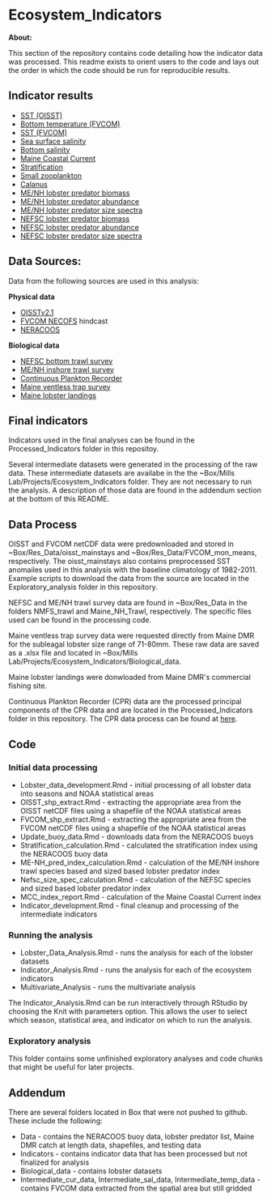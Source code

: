 # Ecosystem_Indicators

**About:**

This section of the repository contains code detailing how the indicator data was processed. This readme exists to orient users to the code and lays out the order in which the code should be run for reproducible results. 

## Indicator results

* [SST (OISST)](https://htmlpreview.github.io/https://github.com/gulfofmaine/Ecosystem_Indicators/blob/main/Code/oisst_Analysis.html)
* [Bottom temperature (FVCOM)](https://htmlpreview.github.io/https://github.com/gulfofmaine/Ecosystem_Indicators/blob/main/Code/fvcom_bt_Analysis.html)
* [SST (FVCOM)](https://htmlpreview.github.io/https://github.com/gulfofmaine/Ecosystem_Indicators/blob/main/Code/fvcom_sst_Analysis.html)
* [Sea surface salinity](https://htmlpreview.github.io/https://github.com/gulfofmaine/Ecosystem_Indicators/blob/main/Code/fvcom_sss_Analysis.html)
* [Bottom salinity](https://htmlpreview.github.io/https://github.com/gulfofmaine/Ecosystem_Indicators/blob/main/Code/fvcom_bs_Analysis.html)
* [Maine Coastal Current](https://htmlpreview.github.io/https://github.com/gulfofmaine/Ecosystem_Indicators/blob/main/Code/mcc_Analysis.html)
* [Stratification](https://htmlpreview.github.io/https://github.com/gulfofmaine/Ecosystem_Indicators/blob/main/Code/Stratification_Analysis.html)
* [Small zooplankton](https://htmlpreview.github.io/https://github.com/gulfofmaine/Ecosystem_Indicators/blob/main/Code/cpr_FirstMode_Analysis.html)
* [Calanus](https://htmlpreview.github.io/https://github.com/gulfofmaine/Ecosystem_Indicators/blob/main/Code/cpr_SecondMode_Analysis.html)
* [ME/NH lobster predator biomass](https://htmlpreview.github.io/https://github.com/gulfofmaine/Ecosystem_Indicators/blob/main/Code/menh_biomass_Analysis.html)
* [ME/NH lobster predator abundance](https://htmlpreview.github.io/https://github.com/gulfofmaine/Ecosystem_Indicators/blob/main/Code/menh_abundance_Analysis.html)
* [ME/NH lobster predator size spectra](https://htmlpreview.github.io/https://github.com/gulfofmaine/Ecosystem_Indicators/blob/main/Code/menh_size_spectra_slope_Analysis.html)
* [NEFSC lobster predator biomass](https://htmlpreview.github.io/https://github.com/gulfofmaine/Ecosystem_Indicators/blob/main/Code/nefsc_biomass_Analysis.html)
* [NEFSC lobster predator abundance](https://htmlpreview.github.io/https://github.com/gulfofmaine/Ecosystem_Indicators/blob/main/Code/nefsc_abundance_Analysis.html)
* [NEFSC lobster predator size spectra](https://htmlpreview.github.io/https://github.com/gulfofmaine/Ecosystem_Indicators/blob/main/Code/nefsc_size_spectra_slope_Analysis.html)

## Data Sources:

Data from the following sources are used in this analysis:

**Physical data**

* [OISSTv2.1](https://www.ncei.noaa.gov/products/optimum-interpolation-sst)
* [FVCOM NECOFS](http://fvcom.smast.umassd.edu/necofs/) hindcast
* [NERACOOS](http://www.neracoos.org/)

**Biological data**

* [NEFSC bottom trawl survey](https://www.fisheries.noaa.gov/about/northeast-ecosystems-surveys)
* [ME/NH inshore trawl survey](https://www.maine.gov/dmr/science-research/projects/trawlsurvey/index.html)
* [Continuous Plankton Recorder](https://www.cprsurvey.org/services/the-continuous-plankton-recorder/)
* [Maine ventless trap survey](https://www.maine.gov/dmr/science-research/species/lobster/research/ventlesstrap.html)
* [Maine lobster landings](https://www.maine.gov/dmr/commercial-fishing/landings/index.html)


## Final indicators

Indicators used in the final analyses can be found in the Processed_Indicators folder in this repositoy.

Several intermediate datasets were generated in the processing of the raw data. These intermediate datasets are availabe in the the ~Box/Mills Lab/Projects/Ecosystem_Indicators folder. They are not necessary to run the analysis. A description of those data are found in the addendum section at the bottom of this README.

## Data Process

OISST and FVCOM netCDF data were predownloaded and stored in ~Box/Res_Data/oisst_mainstays and ~Box/Res_Data/FVCOM_mon_means, respectively. The oisst_mainstays also contains preprocessed SST anomailes used in this analysis with the baseline climatology of 1982-2011. Example scripts to download the data from the source are located in the Exploratory_analysis folder in this repository. 

NEFSC and ME/NH trawl survey data are found in ~Box/Res_Data in the folders NMFS_trawl and Maine_NH_Trawl, respectively. The specific files used can be found in the processing code. 

Maine ventless trap survey data were requested directly from Maine DMR for the subleagal lobster size range of 71-80mm. These raw data are saved as a .xlsx file and located in ~Box/Mills Lab/Projects/Ecosystem_Indicators/Biological_data.

Maine lobster landings were donwloaded from Maine DMR's commercial fishing site.

Continuous Plankton Recorder (CPR) data are the processed principal components of the CPR data and are located in the Processed_Indicators folder in this repository. The CPR data process can be found at [here](https://github.com/gulfofmaine/CPR_Web_Explorer).

## Code

### Initial data processing

* Lobster_data_development.Rmd - initial processing of all lobster data into seasons and NOAA statistical areas
* OISST_shp_extract.Rmd - extracting the appropriate area from the OISST netCDF files using a shapefile of the NOAA statistical areas
* FVCOM_shp_extract.Rmd - extracting the appropriate area from the FVCOM netCDF files using a shapefile of the NOAA statistical areas
* Update_buoy_data.Rmd - downloads data from the NERACOOS buoys
* Stratification_calculation.Rmd - calculated the stratification index using the NERACOOS buoy data
* ME-NH_pred_index_calculation.Rmd - calculation of the ME/NH inshore trawl species based and sized based lobster predator index
* Nefsc_size_spec_calculation.Rmd - calculation of the NEFSC species and sized based lobster predator index
* MCC_index_report.Rmd - calculation of the Maine Coastal Current index
* Indicator_development.Rmd - final cleanup and processing of the intermediate indicators

### Running the analysis

* Lobster_Data_Analysis.Rmd - runs the analysis for each of the lobster datasets
* Indicator_Analysis.Rmd - runs the analysis for each of the ecosystem indicators
* Multivariate_Analysis - runs the multivariate analysis

The Indicator_Analysis.Rmd can be run interactively through RStudio by choosing the Knit with parameters option. This allows the user to select which season, statistical area, and indicator on which to run the analysis. 

### Exploratory analysis

This folder contains some unfinished exploratory analyses and code chunks that might be useful for later projects.

## Addendum

There are several folders located in Box that were not pushed to github. These include the following:

* Data - contains the NERACOOS buoy data, lobster predator list, Maine DMR catch at length data, shapefiles, and testing data
* Indicators - contains indicator data that has been processed but not finalized for analysis
* Biological_data - contains lobster datasets
* Intermediate_cur_data, Intermediate_sal_data, Intermediate_temp_data - contains FVCOM data extracted from the spatial area but still gridded

